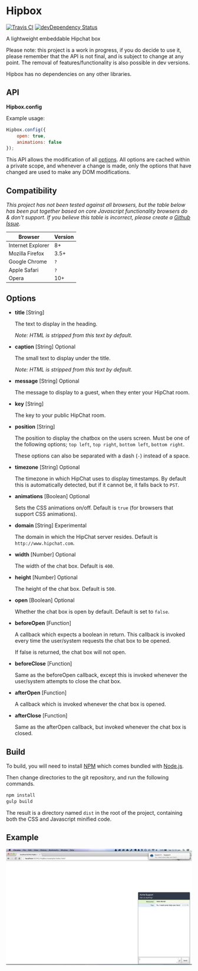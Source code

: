 # Hipbox

[![Travis CI](https://travis-ci.org/iampseudo/hipbox.svg)](https://travis-ci.org/iampseudo/hipbox)
[![devDependency Status](https://david-dm.org/iampseudo/hipbox/dev-status.svg)](https://david-dm.org/iampseudo/hipbox#info=devDependencies)

A lightweight embeddable Hipchat box

Please note: this project is a work in progress, if you do decide to use it, please remember that the API is not final, and is subject to change at any point. The removal of features/functionality is also possible in dev versions.

Hipbox has no dependencies on any other libraries.

## API

**Hipbox.config**

Example usage:

```javascript
Hipbox.config({
    open: true,
    animations: false
});
```

This API allows the modification of all [options](#options). All options are cached within a private scope, and whenever a change is made, only the options that have changed are used to make any DOM modifications.

## Compatibility

*This project has not been tested against all browsers, but the table below has been put together based on core Javascript functionality browsers do & don't support. If you believe this table is incorrect, please create a [Github Issue](https://github.com/iampseudo/hipbox/issues).*

| Browser           | Version |
| ----------------- | ------- |
| Internet Explorer | 8+      |
| Mozilla Firefox   | 3.5+    |
| Google Chrome     | `?`     |
| Apple Safari      | `?`     |
| Opera             | 10+     |

## Options

- **title** [String]

  The text to display in the heading.

  *Note: HTML is stripped from this text by default.*

- **caption** [String] Optional

  The small text to display under the title.

  *Note: HTML is stripped from this text by default.*

- **message** [String] Optional

  The message to display to a guest, when they enter your HipChat room.

- **key** [String]

  The key to your public HipChat room.

- **position** [String]

  The position to display the chatbox on the users screen. Must be one of the following options; `top left`, `top right`, `bottom left`, `bottom right`.

  These options can also be separated with a dash (`-`) instead of a space.

- **timezone** [String] Optional

  The timezone in which HipChat uses to display timestamps. By default this is automatically detected, but if it cannot be, it falls back to `PST`.

- **animations** [Boolean] Optional

  Sets the CSS animations on/off. Default is `true` (for browsers that support CSS animations).

- **domain** [String] Experimental

  The domain in which the HipChat server resides. Default is `http://www.hipchat.com`.

- **width** [Number] Optional

  The width of the chat box. Default is `400`.

- **height** [Number] Optional

  The height of the chat box. Default is `500`.

- **open** [Boolean] Optional

  Whether the chat box is open by default. Default is set to `false`.

- **beforeOpen** [Function]

  A callback which expects a boolean in return. This callback is invoked every time the user/system requests the chat box to be opened.

  If false is returned, the chat box will not open.

- **beforeClose** [Function]

  Same as the beforeOpen callback, except this is invoked whenever the user/system attempts to close the chat box.

- **afterOpen** [Function]

  A callback which is invoked whenever the chat box is opened.

- **afterClose** [Function]

  Same as the afterOpen callback, but invoked whenever the chat box is closed.

## Build

To build, you will need to install [NPM](https://www.npmjs.org/) which comes bundled with [Node.js](http://nodejs.org/download/).

Then change directories to the git repository, and run the following commands.

```bash
npm install
gulp build
```

The result is a directory named `dist` in the root of the project, containing both the CSS and Javascript minified code.

## Example

![Example Screenshot](https://raw.githubusercontent.com/iampseudo/hipbox/master/example/screenshot.png)
